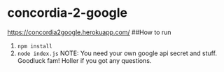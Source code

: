 # concordia-2-google
https://concordia2google.herokuapp.com/
##How to run
1. `npm install`
2. `node index.js`
NOTE: You need your own google api secret and stuff. Goodluck fam! Holler if you got any questions.
